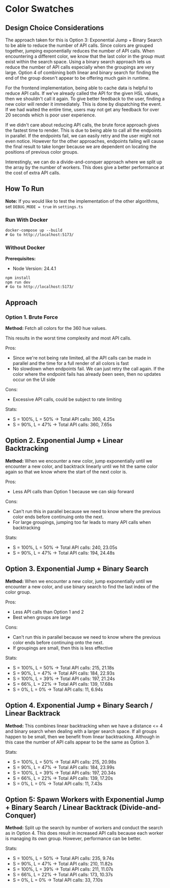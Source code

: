 # Color Swatches

## Design Choice Considerations

The approach taken for this is Option 3: Exponential Jump + Binary Search to be able to reduce the number of API calls. Since colors are grouped together, jumping exponentially reduces the number of API calls. When encountering a different color, we know that the last color in the group must exist within the search space. Using a binary search approach lets us reduce the number of API calls especially when the groupings are very large. Option 4 of combining both linear and binary search for finding the end of the group doesn't appear to be offering much gain in runtime.

For the frontend implementation, being able to cache data is helpful to reduce API calls. If we've already called the API for the given HSL values, then we shouldn't call it again. To give better feedback to the user, finding a new color will render it immediately. This is done by dispatching the event. If we had waited the entire time, users may not get any feedback for over 20 seconds which is poor user experience.

If we didn't care about reducing API calls, the brute force approach gives the fastest time to render. This is due to being able to call all the endpoints in parallel. If the endpoints fail, we can easily retry and the user might not even notice. However for the other approaches, endpoints failing will cause the final result to take longer because we are dependent on locating the positions of previous color groups.

Interestingly, we can do a divide-and-conquer approach where we split up the array by the number of workers. This does give a better performance at the cost of extra API calls.

## How To Run

**Note:** If you would like to test the implementation of the other algorithms, set `DEBUG_MODE = true` in `settings.ts`

### Run With Docker

```
docker-compose up --build
# Go to http://localhost:5173/
```

### Without Docker

**Prerequisites:**
* Node Version: 24.4.1

```
npm install
npm run dev
# Go to http://localhost:5173/
```

## Approach

### Option 1. Brute Force

**Method:** Fetch all colors for the 360 hue values.

This results in the worst time complexity and most API calls.

Pros:
* Since we're not being rate limited, all the API calls can be made in parallel and the time for a full render of all colors is fast
* No slowdown when endpoints fail. We can just retry the call again. If the color where the endpoint fails has already been seen, then no updates occur on the UI side

Cons:
* Excessive API calls, could be subject to rate limiting
 
Stats:
* S = 100%, L = 50% -> Total API calls: 360, 4.25s
* S = 90%, L = 47% -> Total API calls: 360, 7.65s

## Option 2. Exponential Jump + Linear Backtracking

**Method:** When we encounter a new color, jump exponentially until we encounter a new color, and backtrack linearly until we hit the same color again so that we know where the start of the next color is.

Pros:
* Less API calls than Option 1 because we can skip forward

Cons:
* Can't run this in parallel because we need to know where the previous color ends before continuing onto the next.
* For large groupings, jumping too far leads to many API calls when backtracking

Stats:
* S = 100%, L = 50% -> Total API calls: 240, 23.05s
* S = 90%, L = 47% -> Total API calls: 194, 24.48s

## Option 3. Exponential Jump + Binary Search

**Method:** When we encounter a new color, jump exponentially until we encounter a new color, and use binary search to find the last index of the color group.

Pros:
* Less API calls than Option 1 and 2
* Best when groups are large

Cons:
* Can't run this in parallel because we need to know where the previous color ends before continuing onto the next.
* If groupings are small, then this is less effective

Stats:
* S = 100%, L = 50% -> Total API calls: 215, 21.18s
* S = 90%, L = 47% -> Total API calls: 184, 22.93s
* S = 100%, L = 39% -> Total API calls: 197, 21.24s
* S = 66%, L = 22% -> Total API calls: 139, 17.68s
* S = 0%, L = 0% -> Total API calls: 11, 6.94s

## Option 4. Exponential Jump + Binary Search / Linear Backtrack

**Method:** This combines linear backtracking when we have a distance <= 4 and binary search when dealing with a larger search space. If all groups happen to be small, then we benefit from linear backtracking. Although in this case the number of API calls appear to be the same as Option 3.

Stats:
* S = 100%, L = 50% -> Total API calls: 215, 20.98s
* S = 90%, L = 47% -> Total API calls: 184, 23.99s
* S = 100%, L = 39% -> Total API calls: 197, 20.34s
* S = 66%, L = 22% -> Total API calls: 139, 17.20s
* S = 0%, L = 0% -> Total API calls: 11, 7.43s

## Option 5: Spawn Workers with Exponential Jump + Binary Search / Linear Backtrack (Divide-and-Conquer)

**Method:** Split up the search by number of workers and conduct the search as in Option 4. This does result in increased API calls because each worker is managing its own group. However, performance can be better.

Stats:
* S = 100%, L = 50% -> Total API calls: 235, 9.74s
* S = 90%, L = 47% -> Total API calls: 210, 11.82s
* S = 100%, L = 39% -> Total API calls: 211, 11.07s
* S = 66%, L = 22% -> Total API calls: 173, 10.37s
* S = 0%, L = 0% -> Total API calls: 33, 7.10s
